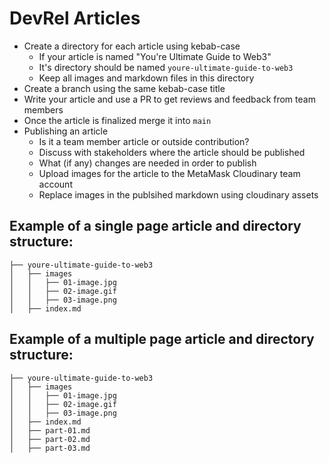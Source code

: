 # DevRel Articles

- Create a directory for each article using kebab-case
  - If your article is named "You're Ultimate Guide to Web3"
  - It's directory should be named `youre-ultimate-guide-to-web3`
  - Keep all images and markdown files in this directory
- Create a branch using the same kebab-case title
- Write your article and use a PR to get reviews and feedback from team members
- Once the article is finalized merge it into `main`
- Publishing an article
  - Is it a team member article or outside contribution?
  - Discuss with stakeholders where the article should be published
  - What (if any) changes are needed in order to publish
  - Upload images for the article to the MetaMask Cloudinary team account
  - Replace images in the publsihed markdown using cloudinary assets

## Example of a single page article and directory structure:

```
├── youre-ultimate-guide-to-web3
│   ├── images
│   │   ├── 01-image.jpg
│   │   ├── 02-image.gif
│   │   ├── 03-image.png
│   ├── index.md
```

## Example of a multiple page article and directory structure:

```
├── youre-ultimate-guide-to-web3
│   ├── images
│   │   ├── 01-image.jpg
│   │   ├── 02-image.gif
│   │   ├── 03-image.png
│   ├── index.md
│   ├── part-01.md
│   ├── part-02.md
│   ├── part-03.md
```
